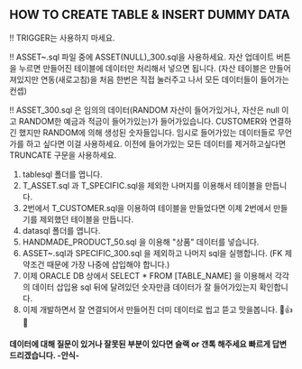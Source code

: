 ## HOW TO CREATE TABLE & INSERT DUMMY DATA

!! TRIGGER는 사용하지 마세요.

!! ASSET~.sql 파일 중에 ASSET(NULL)_300.sql을 사용하세요. 자산 업데이트 버튼을 누르면 만들어진 테이블에 데이터만 처리해서 넣으면 됩니다. (자산 테이블은 만들어져있지만 연동(새로고침)을 처음 한번은 직접 눌러주고 나서 모든 데이터들이 들어가는 컨셉)

!! ASSET_300.sql 은 임의의 데이터(RANDOM 자산이 들어가있거나, 자산은 null 이고 RANDOM한 예금과 적금이 들어가있는)가 들어가있습니다. CUSTOMER와 연결하긴 했지만 RANDOM에 의해 생성된 숫자들입니다. 임시로 들어가있는 데이터들로 무언가를 하고 싶다면 이걸 사용하세요. 이전에 들어가있는 모든 데이터를 제거하고싶다면 TRUNCATE 구문을 사용하세요.


1. tablesql 폴더를 엽니다.
2. T_ASSET.sql 과 T_SPECIFIC.sql을 제외한 나머지를 이용해서 테이블을 만듭니다.
3. 2번에서 T_CUSTOMER.sql을 이용하여 테이블을 만들었다면 이제 2번에서 만들기를 제외했던 테이블을 만듭니다.
4. datasql 폴더를 엽니다.
5. HANDMADE_PRODUCT_50.sql 을 이용해 "상품" 데이터를 넣습니다.
6. ASSET~.sql과 SPECIFIC_300.sql 을 제외하고 나머지 sql을 실행합니다. (FK 제약조건 때문에 가장 나중에 삽입해야 합니다.)
7. 이제 ORACLE DB 상에서 SELECT * FROM [TABLE_NAME] 을 이용해서 각각의 데이터 삽입용 sql 뒤에 달려있던 숫자만큼 데이터가 잘 들어가있는지 확인합니다.
8. 이제 개발하면서 잘 연결되어서 만들어진 더미 데이터로 씹고 뜯고 맛을봅니다. 🥩👍🍖

#### 데이터에 대해 질문이 있거나 잘못된 부분이 있다면 슬랙  or 갠톡 해주세요 빠르게 답변드리겠습니다. -안식-
